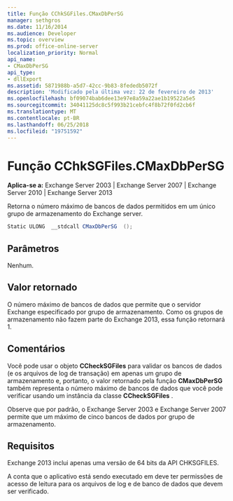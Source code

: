 ```yaml
---
title: Função CChkSGFiles.CMaxDbPerSG
manager: sethgros
ms.date: 11/16/2014
ms.audience: Developer
ms.topic: overview
ms.prod: office-online-server
localization_priority: Normal
api_name:
- CMaxDbPerSG
api_type:
- dllExport
ms.assetid: 5871988b-a5d7-42cc-9b83-8fededb5072f
description: 'Modificado pela última vez: 22 de fevereiro de 2013'
ms.openlocfilehash: bf09074bab6dee13e97e8a59a22ae1b19522a5e5
ms.sourcegitcommit: 34041125dc8c5f993b21cebfc4f8b72f0fd2cb6f
ms.translationtype: MT
ms.contentlocale: pt-BR
ms.lasthandoff: 06/25/2018
ms.locfileid: "19751592"
---
```

# <a name="cchksgfilescmaxdbpersg-function"></a>Função CChkSGFiles.CMaxDbPerSG

**Aplica-se a:** Exchange Server 2003 | Exchange Server 2007 | Exchange Server 2010 | Exchange Server 2013
  
Retorna o número máximo de bancos de dados permitidos em um único grupo de armazenamento do Exchange server.
  
```cs
Static ULONG  __stdcall CMaxDbPerSG  ();

```

## <a name="parameters"></a>Parâmetros

Nenhum.
  
## <a name="return-value"></a>Valor retornado

O número máximo de bancos de dados que permite que o servidor Exchange especificado por grupo de armazenamento. Como os grupos de armazenamento não fazem parte do Exchange 2013, essa função retornará 1.
  
## <a name="remarks"></a>Comentários

Você pode usar o objeto **CCheckSGFiles** para validar os bancos de dados (e os arquivos de log de transação) em apenas um grupo de armazenamento e, portanto, o valor retornado pela função **CMaxDbPerSG** também representa o número máximo de bancos de dados que você pode verificar usando um instância da classe **CCheckSGFiles** . 
  
Observe que por padrão, o Exchange Server 2003 e Exchange Server 2007 permite que um máximo de cinco bancos de dados por grupo de armazenamento.
  
## <a name="requirements"></a>Requisitos

Exchange 2013 inclui apenas uma versão de 64 bits da API CHKSGFILES.
  
A conta que o aplicativo está sendo executado em deve ter permissões de acesso de leitura para os arquivos de log e de banco de dados que devem ser verificado.
  

